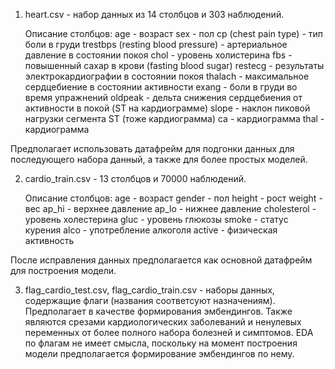 1. heart.csv - набор данных из 14 столбцов и 303 наблюдений.
    
    Описание столбцов:
        age - возраст
        sex - пол
        cp (chest pain type) - тип боли в груди
        trestbps (resting blood pressure) - артериальное давление в состоянии покоя
        chol - уровень холистерина
        fbs - повышенный сахар в крови (fasting blood sugar)
        restecg - результаты электрокардиографии в состоянии покоя
        thalach - максимальное сердцебиение в состоянии активности
        exang - боли в груди во время упражнений
        oldpeak - дельта снижения сердцебиения от активности в покой (ST на кардиограмме)
        slope - наклон пиковой нагрузки сегмента ST (тоже кардиограмма)
        ca - кардиограмма
        thal - кардиограмма

Предполагает использовать датафрейм для подгонки данных для последующего набора данный, а также для более простых моделей.

2. cardio_train.csv - 13 столбцов и 70000 наблюдений.

    Описание столбцов:
        age - возраст
        gender - пол
        height - рост
        weight - вес
        ap_hi - верхнее давление
        ap_lo - нижнее давление
        cholesterol - уровень холестерина
        gluc - уровень глюкозы
        smoke - статус курения
        alco - употребление алкоголя
        active - физическая активность

После исправления данных предполагается как основной датафрейм для построения модели.

3. flag_cardio_test.csv, flag_cardio_train.csv - наборы данных, содержащие флаги (названия соответсуют назначениям). Предполагает в качестве формирования эмбендингов. Также являются срезами кардиологических заболеваний и ненулевых переменных от более полного набора болезней и симптомов. EDA по флагам не имеет смысла, поскольку на момент построения модели предполагается формирование эмбендингов по нему.